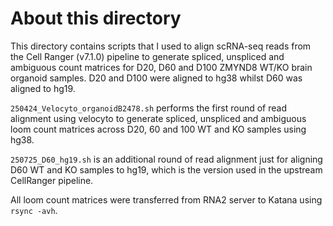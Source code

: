 # About this directory

This directory contains scripts that I used to align scRNA-seq reads from the Cell Ranger (v7.1.0) pipeline to generate spliced, unspliced and ambiguous count matrices for D20, D60 and D100 ZMYND8 WT/KO brain organoid samples. D20 and D100 were aligned to hg38 whilst D60 was aligned to hg19.

`250424_Velocyto_organoidB2478.sh` performs the first round of read alignment using velocyto to generate spliced, unspliced and ambiguous loom count matrices across D20, 60 and 100 WT and KO samples using hg38.

`250725_D60_hg19.sh` is an additional round of read alignment just for aligning D60 WT and KO samples to hg19, which is the version used in the upstream CellRanger pipeline.

All loom count matrices were transferred from RNA2 server to Katana using `rsync -avh`.

